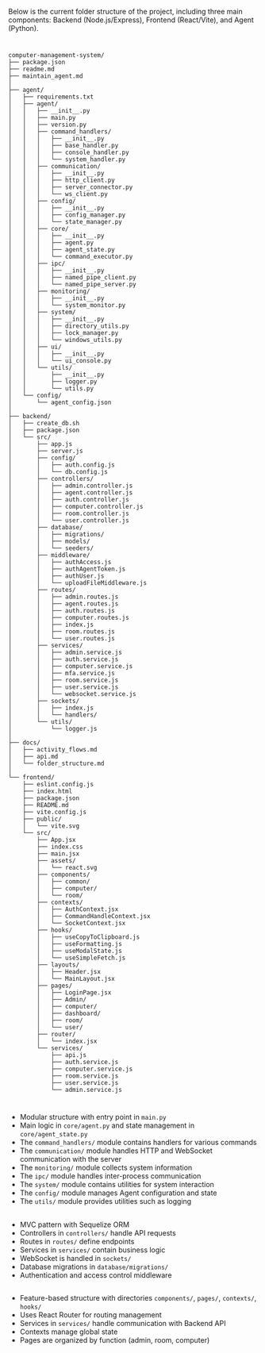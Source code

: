 

Below is the current folder structure of the project, including three main components: Backend (Node.js/Express), Frontend (React/Vite), and Agent (Python).

#

```
computer-management-system/
├── package.json              
├── readme.md                 
├── maintain_agent.md         
│
├── agent/                    
│   ├── requirements.txt      
│   ├── agent/                
│   │   ├── __init__.py       
│   │   ├── main.py           
│   │   ├── version.py        
│   │   ├── command_handlers/ 
│   │   │   ├── __init__.py
│   │   │   ├── base_handler.py       
│   │   │   ├── console_handler.py    
│   │   │   └── system_handler.py     
│   │   ├── communication/    
│   │   │   ├── __init__.py
│   │   │   ├── http_client.py        
│   │   │   ├── server_connector.py   
│   │   │   └── ws_client.py          
│   │   ├── config/           
│   │   │   ├── __init__.py
│   │   │   ├── config_manager.py     
│   │   │   └── state_manager.py      
│   │   ├── core/             
│   │   │   ├── __init__.py
│   │   │   ├── agent.py             
│   │   │   ├── agent_state.py       
│   │   │   └── command_executor.py  
│   │   ├── ipc/              
│   │   │   ├── __init__.py
│   │   │   ├── named_pipe_client.py 
│   │   │   └── named_pipe_server.py 
│   │   ├── monitoring/       
│   │   │   ├── __init__.py
│   │   │   └── system_monitor.py    
│   │   ├── system/           
│   │   │   ├── __init__.py
│   │   │   ├── directory_utils.py   
│   │   │   ├── lock_manager.py      
│   │   │   └── windows_utils.py     
│   │   ├── ui/               
│   │   │   ├── __init__.py
│   │   │   └── ui_console.py        
│   │   └── utils/            
│   │       ├── __init__.py
│   │       ├── logger.py            
│   │       └── utils.py             
│   └── config/               
│       └── agent_config.json 
│
├── backend/                  
│   ├── create_db.sh          
│   ├── package.json          
│   └── src/                  
│       ├── app.js            
│       ├── server.js         
│       ├── config/           
│       │   ├── auth.config.js 
│       │   └── db.config.js  
│       ├── controllers/      
│       │   ├── admin.controller.js    
│       │   ├── agent.controller.js    
│       │   ├── auth.controller.js     
│       │   ├── computer.controller.js 
│       │   ├── room.controller.js     
│       │   └── user.controller.js     
│       ├── database/         
│       │   ├── migrations/   
│       │   ├── models/       
│       │   └── seeders/      
│       ├── middleware/       
│       │   ├── authAccess.js           
│       │   ├── authAgentToken.js      
│       │   ├── authUser.js            
│       │   └── uploadFileMiddleware.js 
│       ├── routes/           
│       │   ├── admin.routes.js
│       │   ├── agent.routes.js
│       │   ├── auth.routes.js
│       │   ├── computer.routes.js
│       │   ├── index.js      
│       │   ├── room.routes.js
│       │   └── user.routes.js
│       ├── services/         
│       │   ├── admin.service.js
│       │   ├── auth.service.js
│       │   ├── computer.service.js
│       │   ├── mfa.service.js
│       │   ├── room.service.js
│       │   ├── user.service.js
│       │   └── websocket.service.js
│       ├── sockets/          
│       │   ├── index.js
│       │   └── handlers/     
│       └── utils/            
│           └── logger.js     
│
├── docs/                     
│   ├── activity_flows.md     
│   ├── api.md                
│   └── folder_structure.md   
│
└── frontend/                 
    ├── eslint.config.js      
    ├── index.html            
    ├── package.json          
    ├── README.md             
    ├── vite.config.js        
    ├── public/               
    │   └── vite.svg          
    └── src/                  
        ├── App.jsx           
        ├── index.css         
        ├── main.jsx          
        ├── assets/           
        │   └── react.svg     
        ├── components/       
        │   ├── common/       
        │   ├── computer/     
        │   └── room/         
        ├── contexts/         
        │   ├── AuthContext.jsx       
        │   ├── CommandHandleContext.jsx 
        │   └── SocketContext.jsx     
        ├── hooks/            
        │   ├── useCopyToClipboard.js 
        │   ├── useFormatting.js      
        │   ├── useModalState.js      
        │   └── useSimpleFetch.js     
        ├── layouts/          
        │   ├── Header.jsx    
        │   └── MainLayout.jsx 
        ├── pages/            
        │   ├── LoginPage.jsx 
        │   ├── Admin/        
        │   ├── computer/     
        │   ├── dashboard/    
        │   ├── room/         
        │   └── user/         
        ├── router/           
        │   └── index.jsx     
        └── services/         
            ├── api.js        
            ├── auth.service.js     
            ├── computer.service.js 
            ├── room.service.js     
            ├── user.service.js     
            └── admin.service.js    
```

#

##
- Modular structure with entry point in `main.py`
- Main logic in `core/agent.py` and state management in `core/agent_state.py`
- The `command_handlers/` module contains handlers for various commands
- The `communication/` module handles HTTP and WebSocket communication with the server
- The `monitoring/` module collects system information
- The `ipc/` module handles inter-process communication
- The `system/` module contains utilities for system interaction
- The `config/` module manages Agent configuration and state
- The `utils/` module provides utilities such as logging

##
- MVC pattern with Sequelize ORM
- Controllers in `controllers/` handle API requests
- Routes in `routes/` define endpoints
- Services in `services/` contain business logic
- WebSocket is handled in `sockets/`
- Database migrations in `database/migrations/`
- Authentication and access control middleware

##
- Feature-based structure with directories `components/`, `pages/`, `contexts/`, `hooks/`
- Uses React Router for routing management
- Services in `services/` handle communication with Backend API
- Contexts manage global state
- Pages are organized by function (admin, room, computer)
